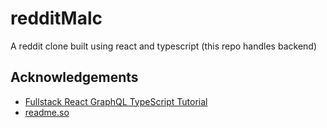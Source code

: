 
# redditMalc

A reddit clone built using react and typescript (this repo handles backend)


## Acknowledgements

 - [Fullstack React GraphQL TypeScript Tutorial](https://www.youtube.com/watch?v=I6ypD7qv3Z8)
 - [readme.so](https://readme.so/)


